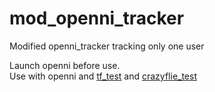 # mod_openni_tracker
Modified openni_tracker tracking only one user

Launch openni before use.
<br/> Use with openni and [tf_test](https://github.com/hzheng40/learning_tf) and [crazyflie_test](https://github.com/hzheng40/crazyflie_test)
